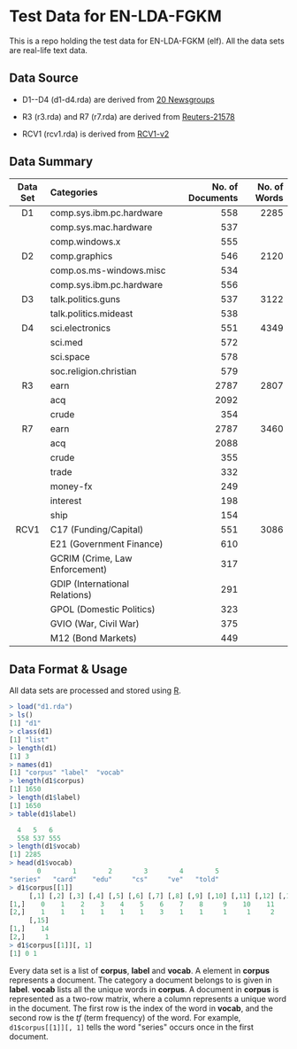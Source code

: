 # Test Data for EN-LDA-FGKM #

This is a repo holding the test data for EN-LDA-FGKM (elf).  All the
data sets are real-life text data.

## Data Source ##

* D1--D4 (d1-d4.rda) are derived from
  [20 Newsgroups](http://qwone.com/~jason/20Newsgroups/)

* R3 (r3.rda) and R7 (r7.rda) are derived from
  [Reuters-21578](http://www.daviddlewis.com/resources/testcollections/reuters21578/)

* RCV1 (rcv1.rda) is derived from
  [RCV1-v2](http://www.ai.mit.edu/projects/jmlr/papers/volume5/lewis04a/lyrl2004_rcv1v2_README.htm)


## Data Summary ##

| Data Set | Categories                     | No. of Documents | No. of Words |
|:--------:|:-------------------------------|-----------------:|-------------:|
| D1       | comp.sys.ibm.pc.hardware       | 558              | 2285         |
|          | comp.sys.mac.hardware          | 537              |              |
|          | comp.windows.x                 | 555              |              |
| D2       | comp.graphics                  | 546              | 2120         |
|          | comp.os.ms-windows.misc        | 534              |              |
|          | comp.sys.ibm.pc.hardware       | 556              |              |
| D3       | talk.politics.guns             | 537              | 3122         |
|          | talk.politics.mideast          | 538              |              |
| D4       | sci.electronics                | 551              | 4349         |
|          | sci.med                        | 572              |              |
|          | sci.space                      | 578              |              |
|          | soc.religion.christian         | 579              |              |
| R3       | earn                           | 2787             | 2807         |
|          | acq                            | 2092             |              |
|          | crude                          | 354              |              |
| R7       | earn                           | 2787             | 3460         |
|          | acq                            | 2088             |              |
|          | crude                          | 355              |              |
|          | trade                          | 332              |              |
|          | money-fx                       | 249              |              |
|          | interest                       | 198              |              |
|          | ship                           | 154              |              |
| RCV1     | C17 (Funding/Capital)          | 551              | 3086         |
|          | E21 (Government Finance)       | 610              |              |
|          | GCRIM (Crime, Law Enforcement) | 317              |              |
|          | GDIP (International Relations) | 291              |              |
|          | GPOL (Domestic Politics)       | 323              |              |
|          | GVIO (War, Civil War)          | 375              |              |
|          | M12 (Bond Markets)             | 449              |              |


## Data Format & Usage ##

All data sets are processed and stored using [R](https://www.r-project.org/).

```R
> load("d1.rda")
> ls()
[1] "d1"
> class(d1)
[1] "list"
> length(d1)
[1] 3
> names(d1)
[1] "corpus" "label"  "vocab"
> length(d1$corpus)
[1] 1650
> length(d1$label)
[1] 1650
> table(d1$label)

  4   5   6
  558 537 555
> length(d1$vocab)
[1] 2285
> head(d1$vocab)
       0        1        2        3        4        5
"series"   "card"    "edu"     "cs"     "ve"   "told"
> d1$corpus[[1]]
     [,1] [,2] [,3] [,4] [,5] [,6] [,7] [,8] [,9] [,10] [,11] [,12] [,13] [,14]
[1,]    0    1    2    3    4    5    6    7    8     9    10    11    12    13
[2,]    1    1    1    1    1    1    3    1    1     1     1     2     1     1
     [,15]
[1,]    14
[2,]     1
> d1$corpus[[1]][, 1]
[1] 0 1
```

Every data set is a list of **corpus**, **label** and **vocab**.  A
element in **corpus** represents a document.  The category a document
belongs to is given in **label**.  **vocab** lists all the unique
words in **corpus**.  A document in **corpus** is represented as a
two-row matrix, where a column represents a unique word in the
document.  The first row is the index of the word in **vocab**, and
the second row is the *tf* (term frequency) of the word.  For example,
`d1$corpus[[1]][, 1]` tells the word "series" occurs once in the first
document.
